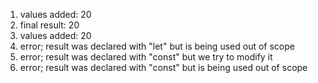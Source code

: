 1. values added: 20
2. final result: 20
3. values added: 20
4. error; result was declared with "let" but is being used out of scope
5. error; result was declared with "const" but we try to modify it
6. error; result was declared with "const" but is being used out of scope